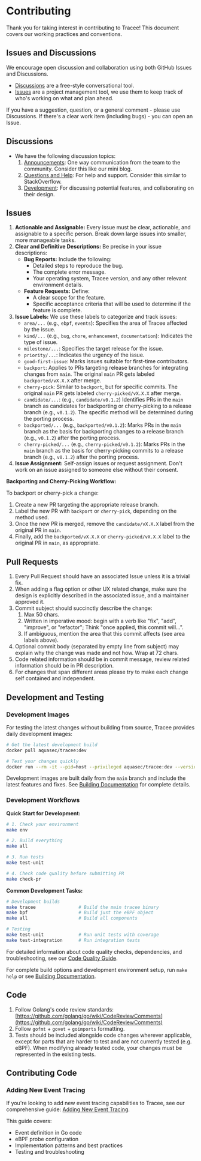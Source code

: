 # Contributing

Thank you for taking interest in contributing to Tracee! This document covers our working practices and conventions.

## Issues and Discussions

We encourage open discussion and collaboration using both GitHub Issues and Discussions.  

- [Discussions](https://github.com/aquasecurity/tracee/discussions) are a free-style conversational tool.
- [Issues](https://github.com/aquasecurity/tracee/issues) are a project management tool, we use them to keep track of who's working on what and plan ahead.

If you have a suggestion, question, or a general comment - please use Discussions. If there's a clear work item (including bugs) - you can open an Issue.

## Discussions

- We have the following discussion topics:
    1. [Announcements](https://github.com/aquasecurity/tracee/discussions/categories/announcements): One way communication from the team to the community. Consider this like our mini blog.
    1. [Questions and Help](https://github.com/aquasecurity/tracee/discussions/categories/questions-and-help): For help and support. Consider this similar to StackOverflow.
    1. [Development](https://github.com/aquasecurity/tracee/discussions/categories/development): For discussing potential features, and collaborating on their design.

## Issues

1. **Actionable and Assignable:** Every issue must be clear, actionable, and assignable to a specific person.  Break down large issues into smaller, more manageable tasks.
2. **Clear and Definitive Descriptions:** Be precise in your issue descriptions:
    - **Bug Reports:** Include the following:
        - Detailed steps to reproduce the bug.
        - The complete error message.
        - Your operating system, Tracee version, and any other relevant environment details.
    - **Feature Requests:** Define:
        - A clear scope for the feature.
        - Specific acceptance criteria that will be used to determine if the feature is complete.
3. **Issue Labels:** We use these labels to categorize and track issues:
    - `area/...` (e.g., `ebpf`, `events`): Specifies the area of Tracee affected by the issue.
    - `kind/...` (e.g., `bug`, `chore`, `enhancement`, `documentation`): Indicates the type of issue.
    - `milestone/...`: Specifies the target release for the issue.
    - `priority/...`:  Indicates the urgency of the issue.
    - `good-first-issue`:  Marks issues suitable for first-time contributors.
    - `backport`: Applies to PRs targeting release branches for integrating changes from `main`. The original `main` PR gets labeled `backported/vX.X.X` after merge.
    - `cherry-pick`: Similar to `backport`, but for specific commits. The original `main` PR gets labeled `cherry-picked/vX.X.X` after merge.
    - `candidate/...`: (e.g., `candidate/v0.1.2`)  Identifies PRs in the `main` branch as candidates for backporting or cherry-picking to a release branch (e.g., `v0.1.2`). The specific method will be determined during the porting process.
    - `backported/...` (e.g., `backported/v0.1.2`): Marks PRs in the `main` branch as the basis for backporting changes to a release branch (e.g., `v0.1.2`) after the porting process.
    - `cherry-picked/...` (e.g., `cherry-picked/v0.1.2`): Marks PRs in the `main` branch as the basis for cherry-picking commits to a release branch (e.g., `v0.1.2`) after the porting process.
4. **Issue Assignment:** Self-assign issues or request assignment. Don't work on an issue assigned to someone else without their consent.

**Backporting and Cherry-Picking Workflow:**

To backport or cherry-pick a change:

1. Create a new PR targeting the appropriate release branch.
2. Label the new PR with `backport` or `cherry-pick`, depending on the method used.
3. Once the new PR is merged, remove the `candidate/vX.X.X` label from the original PR in `main`.
4. Finally, add the `backported/vX.X.X` or `cherry-picked/vX.X.X` label to the original PR in `main`, as appropriate.

## Pull Requests

1. Every Pull Request should have an associated Issue unless it is a trivial fix.
2. When adding a flag option or other UX related change, make sure the design is explicitly described in the associated issue, and a maintainer approved it.
3. Commit subject should succinctly describe the change:
    1. Max 50 chars.
    2. Written in imperative mood: begin with a verb like "fix", "add", "improve", or "refactor"; Think "once applied, this commit will...".
    3. If ambiguous, mention the area that this commit affects (see area labels above).
4. Optional commit body (separated by empty line from subject) may explain why the change was made and not how. Wrap at 72 chars.
5. Code related information should be in commit message, review related information should be in PR description.
6. For changes that span different areas please try to make each change self contained and independent.

## Development and Testing

### Development Images

For testing the latest changes without building from source, Tracee provides daily development images:

```bash
# Get the latest development build
docker pull aquasec/tracee:dev

# Test your changes quickly
docker run --rm -it --pid=host --privileged aquasec/tracee:dev --version
```

Development images are built daily from the `main` branch and include the latest features and fixes. See [Building Documentation](building/building.md#development-images) for complete details.

### Development Workflows

**Quick Start for Development:**
```bash
# 1. Check your environment
make env

# 2. Build everything
make all

# 3. Run tests
make test-unit

# 4. Check code quality before submitting PR
make check-pr
```

**Common Development Tasks:**
```bash
# Development builds
make tracee                # Build the main tracee binary
make bpf                   # Build just the eBPF object
make all                   # Build all components

# Testing
make test-unit             # Run unit tests with coverage
make test-integration      # Run integration tests
```

For detailed information about code quality checks, dependencies, and troubleshooting, see our [Code Quality Guide](checkpatch.md).

For complete build options and development environment setup, run `make help` or see [Building Documentation](building/building.md).

## Code

1. Follow Golang's code review standards: [https://github.com/golang/go/wiki/CodeReviewComments](https://github.com/golang/go/wiki/CodeReviewComments)
2. Follow `gofmt` + `govet` + `goimports` formatting.
3. Tests should be included alongside code changes wherever applicable, except for parts that are harder to test and are not currently tested (e.g. eBPF). When modifying already tested code, your changes must be represented in the existing tests.

## Contributing Code

### Adding New Event Tracing

If you're looking to add new event tracing capabilities to Tracee, see our comprehensive guide: [Adding New Event Tracing](adding-events.md).

This guide covers:
- Event definition in Go code
- eBPF probe configuration
- Implementation patterns and best practices
- Testing and troubleshooting

